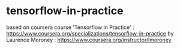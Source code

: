 # tensorflow-in-practice

based on coursera course 'Tensorflow in Practice' : https://www.coursera.org/specializations/tensorflow-in-practice
by Laurence Moroney : https://www.coursera.org/instructor/lmoroney

